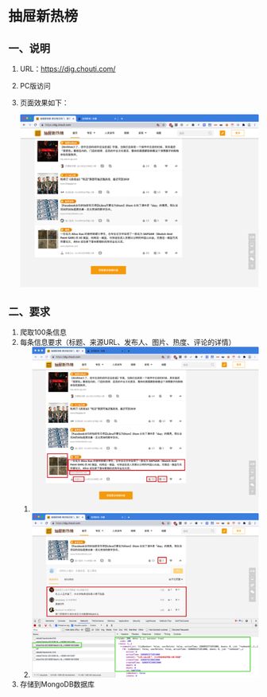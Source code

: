 # 抽屉新热榜



## 一、说明

1. URL：https://dig.chouti.com/

2. PC版访问

3. 页面效果如下：

   ![image-20201202211128779](assets/image-20201202211128779.png)



## 二、要求

1. 爬取100条信息
2. 每条信息要求（标题、来源URL、发布人、图片、热度、评论的详情）
   1. ![image-20201202211313635](assets/image-20201202211313635.png)
   2. ![image-20201202211545000](assets/image-20201202211545000.png)
3. 存储到MongoDB数据库